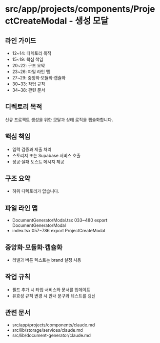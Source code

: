 # src/app/projects/components/ProjectCreateModal - 생성 모달

## 라인 가이드
- 12~14: 디렉토리 목적
- 15~19: 핵심 책임
- 20~22: 구조 요약
- 23~26: 파일 라인 맵
- 27~29: 중앙화·모듈화·캡슐화
- 30~33: 작업 규칙
- 34~38: 관련 문서

## 디렉토리 목적
신규 프로젝트 생성을 위한 모달과 상태 로직을 캡슐화합니다.

## 핵심 책임
- 입력 검증과 제출 처리
- 스토리지 또는 Supabase 서비스 호출
- 성공·실패 토스트 메시지 제공

## 구조 요약
- 하위 디렉토리가 없습니다.

## 파일 라인 맵
- DocumentGeneratorModal.tsx 033~480 export DocumentGeneratorModal
- index.tsx 057~786 export ProjectCreateModal

## 중앙화·모듈화·캡슐화
- 라벨과 버튼 텍스트는 brand 설정 사용

## 작업 규칙
- 필드 추가 시 타입·서비스와 문서를 업데이트
- 유효성 규칙 변경 시 안내 문구와 테스트를 갱신

## 관련 문서
- src/app/projects/components/claude.md
- src/lib/storage/services/claude.md
- src/lib/document-generator/claude.md
